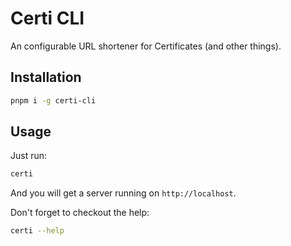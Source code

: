 # Certi CLI

An configurable URL shortener for Certificates (and other things).

## Installation

```sh
pnpm i -g certi-cli
```

## Usage

Just run:

```sh
certi
```

And you will get a server running on `http://localhost`.

Don't forget to checkout the help:

```sh
certi --help
```
